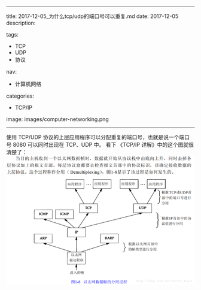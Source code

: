----
title: 2017-12-05_为什么tcp/udp的端口号可以重复.md
date: 2017-12-05
description: 

tags:
- TCP
- UDP
- 协议

nav:
- 计算机网络

categories:
- TCP/IP

image: images/computer-networking.png

----
使用 TCP/UDP 协议的上层应用程序可以分配重复的端口号，也就是说一个端口号 8080 可以同时出现在 TCP、UDP 中。
看下 《TCP/IP 详解》中的这个图就很清楚了：
![](./2017-12-05_为什么TCP和UDP的端口号可以重复/1.png)